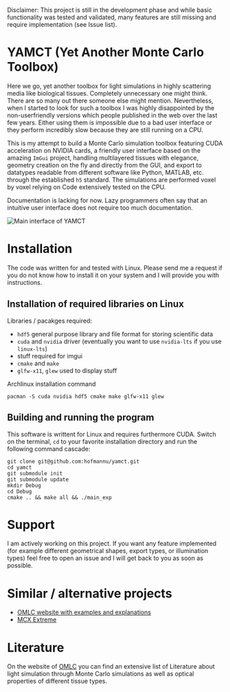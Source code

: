 Disclaimer: This project is still in the development phase and while basic functionality was tested and validated, many features are still missing and require implementation (see Issue list).

# YAMCT (Yet Another Monte Carlo Toolbox)
Here we go, yet another toolbox for light simulations in highly scattering media like biological tissues. Completely unnecessary one might think. There are so many out there someone else might mention. Nevertheless, when I started to look for such a toolbox I was highly disappointed by the non-userfriendly versions which people published in the web over the last few years. Either using them is impossible due to a bad user interface or they perform incredibly slow because they are still running on a CPU.

This is my attempt to build a Monte Carlo simulation toolbox featuring CUDA acceleration on NVIDIA cards, a friendly user interface based on the amazing `ImGui` project, handling multilayered tissues with elegance, geometry creation on the fly and directly from the GUI, and export to datatypes readable from different software like Python, MATLAB, etc. through the established `h5` standard. The simulations are performed voxel by voxel relying on Code extensively tested on the CPU.

Documentation is lacking for now. Lazy programmers often say that an intuitive user interface does not require too much documentation.

![Main interface of YAMCT](https://hofmannu.org/wp-content/uploads/2020/12/yamct-1024x795.jpg "Main interface")

# Installation

The code was written for and tested with Linux. Please send me a request if you do not know how to install it on your system and I will provide you with instructions.

## Installation of required libraries on Linux

Libraries / pacakges required:
*  `hdf5` general purpose library and file format for storing scientific data
*  `cuda` and `nvidia` driver (eventually you want to use `nvidia-lts` if you use `linux-lts`)
*   stuff required for imgui
*  `cmake` and `make`
*  `glfw-x11`, `glew` used to display stuff

Archlinux installation command
```
pacman -S cuda nvidia hdf5 cmake make glfw-x11 glew
```

## Building and running the program
This software is writtent for Linux and requires furthermore CUDA. Switch on the terminal, `cd` to your favorite installation directory and run the following command cascade:

```
git clone git@github.com:hofmannu/yamct.git
cd yamct
git submodule init
git submodule update
mkdir Debug
cd Debug
cmake .. && make all && ./main_exp
```

# Support

I am actively working on this project. If you want any feature implemented (for example different geometrical shapes, export types, or illumination types) feel free to open an issue and I will get back to you as soon as possible.

# Similar / alternative projects
*  [OMLC website with examples and explanations](https://omlc.org/software/mc/)
*  [MCX Extreme](mcx.space)

# Literature
On the website of [OMLC](https://omlc.org/news/index.html) you can find an extensive list of Literature about light simulation through Monte Carlo simulations as well as optical properties of different tissue types.

